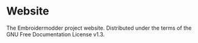 Website
=======

The Embroidermodder project website. Distributed under the terms of the GNU Free Documentation License v1.3.
